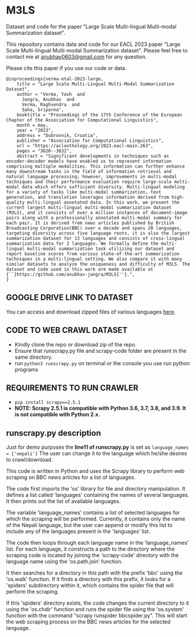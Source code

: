 # M3LS
Dataset and code for the paper "Large Scale Multi-lingual Multi-modal Summarization dataset".

This repository contains data and code for our EACL 2023 paper "Large Scale Multi-lingual Multi-modal Summarization dataset". Please feel free to contact me at [anubhav0603@gmail.com](mailto:anubhav0603@gmail.com) for any question.

Please cite this paper if you use our code or data.

```
@inproceedings{verma-etal-2023-large,
    title = "Large Scale Multi-Lingual Multi-Modal Summarization Dataset",
    author = "Verma, Yash  and
      Jangra, Anubhav  and
      Verma, Raghvendra  and
      Saha, Sriparna",
    booktitle = "Proceedings of the 17th Conference of the European Chapter of the Association for Computational Linguistics",
    month = may,
    year = "2023",
    address = "Dubrovnik, Croatia",
    publisher = "Association for Computational Linguistics",
    url = "https://aclanthology.org/2023.eacl-main.263",
    pages = "3620--3632",
    abstract = "Significant developments in techniques such as encoder-decoder models have enabled us to represent information comprising multiple modalities. This information can further enhance many downstream tasks in the field of information retrieval and natural language processing; however, improvements in multi-modal techniques and their performance evaluation require large-scale multi-modal data which offers sufficient diversity. Multi-lingual modeling for a variety of tasks like multi-modal summarization, text generation, and translation leverages information derived from high-quality multi-lingual annotated data. In this work, we present the current largest multi-lingual multi-modal summarization dataset (M3LS), and it consists of over a million instances of document-image pairs along with a professionally annotated multi-modal summary for each pair. It is derived from news articles published by British Broadcasting Corporation(BBC) over a decade and spans 20 languages, targeting diversity across five language roots, it is also the largest summarization dataset for 13 languages and consists of cross-lingual summarization data for 2 languages. We formally define the multi-lingual multi-modal summarization task utilizing our dataset and report baseline scores from various state-of-the-art summarization techniques in a multi-lingual setting. We also compare it with many similar datasets to analyze the uniqueness and difficulty of M3LS. The dataset and code used in this work are made available at {``}https://github.com/anubhav-jangra/M3LS{''}.",
}
```

## GOOGLE DRIVE LINK TO DATASET
You can access and download zipped files of various languages [here](https://drive.google.com/drive/folders/109esyywmS7iud8Fz7AK-Us21bWoVd2rx?usp=sharing).

## CODE TO WEB CRAWL DATASET
- Kindly clone the repo or download zip of the repo.
- Ensure that runscrapy.py file and scrapy-code folder are present in the same directory.
- run `python3 runscrapy.py` on terminal or the console you use run python programs

## REQUIREMENTS TO RUN CRAWLER
- `pip install scrapy==2.5.1`
- **NOTE: Scrapy 2.5.1 is compatible with Python 3.6, 3.7, 3.8, and 3.9. It is not compatible with Python 2.x.**

## runscrapy.py description

Just for demo purposes the **line11 of runscrapy.py** is set as `language_names = ['nepali']`
The user can change it to the language which he/she desires to crawl/download.

This code is written in Python and uses the Scrapy library to perform web scraping on BBC news articles for a list of languages.

The code first imports the 'os' library for file and directory manipulation. It defines a list called 'languages' containing the names of several languages. It then prints out the list of available languages.

The variable 'language_names' contains a list of selected languages for which the scraping will be performed. Currently, it contains only the name of the Nepali language, but the user can append or modify this list to include any of the languages present in the 'languages' list.

The code then loops through each language name in the 'language_names' list. For each language, it constructs a path to the directory where the scraping code is located by joining the 'scrapy-code' directory with the language name using the 'os.path.join' function.

It then searches for a directory in this path with the prefix 'bbc' using the 'os.walk' function. If it finds a directory with this prefix, it looks for a 'spiders' subdirectory within it, which contains the spider file that will perform the scraping.

If this 'spiders' directory exists, the code changes the current directory to it using the 'os.chdir' function and runs the spider file using the 'os.system' function with the command "scrapy runspider bbcspider.py". This will start the web scraping process on the BBC news articles for the selected language.
